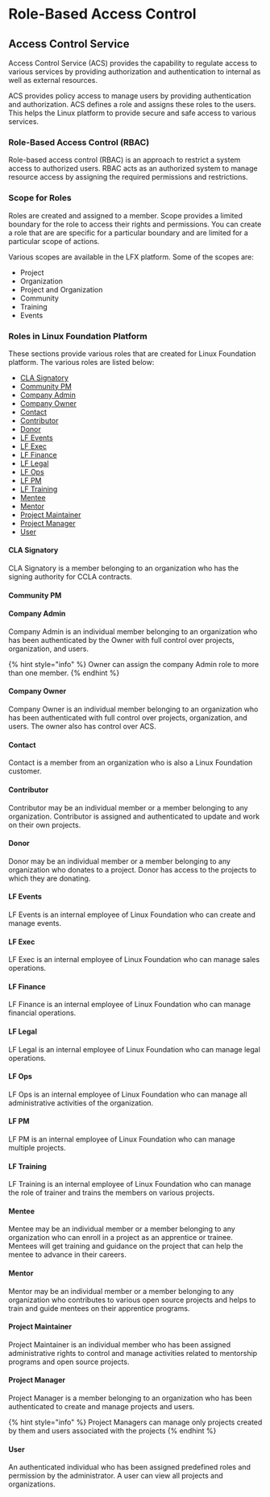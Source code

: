 # Role-Based Access Control

## Access Control Service

Access Control Service (ACS) provides the capability to regulate access to various services by providing authorization and authentication to internal as well as external resources.&#x20;

ACS provides policy access to manage users by providing authentication and authorization. ACS defines a role and assigns these roles to the users. This helps the Linux platform to provide secure and safe access to various services. &#x20;

### Role-Based Access Control (RBAC)

Role-based access control (RBAC) is an approach to restrict a system access to authorized users. RBAC acts as an authorized system to manage resource access by assigning the required permissions and restrictions.

### Scope for Roles

Roles are created and assigned to a member. Scope provides a limited boundary for the role to access their rights and permissions. You can create a role that are are specific for a particular boundary and are limited for a particular scope of actions.&#x20;

Various scopes are available in the LFX platform. Some of the scopes are:

* Project
* Organization
* Project and Organization
* Community
* Training&#x20;
* Events

### Roles in Linux Foundation Platform

These sections provide various roles that are created for Linux Foundation platform. The various roles are listed below:

* [CLA Signatory](broken-reference)
* [Community PM ](broken-reference)
* [Company Admin ](broken-reference)
* [Company Owner ](broken-reference)
* [Contact ](broken-reference)
* [Contributor](broken-reference)
* [Donor ](broken-reference)
* [LF Events ](broken-reference)
* [LF Exec ](broken-reference)
* [LF Finance ](broken-reference)
* [LF Legal ](broken-reference)
* [LF Ops ](broken-reference)
* [LF PM ](broken-reference)
* [LF Training ](broken-reference)
* [Mentee ](broken-reference)
* [Mentor ](broken-reference)
* [Project Maintainer ](broken-reference)
* [Project Manager ](broken-reference)
* [User](broken-reference)

#### CLA Signatory

CLA Signatory is a member belonging to an organization who has the signing authority for CCLA contracts.

#### Community PM



#### Company Admin

Company Admin is an individual member belonging to an organization who has been authenticated by the Owner with full control over projects, organization, and users.&#x20;

{% hint style="info" %}
Owner can assign the company Admin role to more than one member.
{% endhint %}

#### Company Owner

Company Owner is an individual member belonging to an organization who has been authenticated with full control over projects, organization, and users. The owner also has control over ACS.

#### Contact

Contact is a member from an organization who is also a Linux Foundation customer.

#### Contributor

Contributor may be an individual member or a member belonging to any organization. Contributor is assigned and authenticated to update and work on their own projects.

#### Donor

Donor may be an individual member or a member belonging to any organization who donates to a project. Donor has access to the projects to which they are donating.

#### LF Events&#x20;

LF Events is an internal employee of Linux Foundation who can create and manage events.&#x20;

#### LF Exec&#x20;

LF Exec is an internal employee of Linux Foundation who can manage sales operations.

#### LF Finance&#x20;

LF Finance is an internal employee of Linux Foundation who can manage financial operations.&#x20;

#### LF Legal&#x20;

LF Legal is an internal employee of Linux Foundation who can manage legal operations.&#x20;

#### LF Ops&#x20;

LF Ops is an internal employee of Linux Foundation who can manage all administrative activities of the organization.

#### LF PM&#x20;

LF PM is an internal employee of Linux Foundation who can manage multiple projects.

#### LF Training

LF Training is an internal employee of Linux Foundation who can manage the role of trainer and trains the members on various projects.

#### Mentee&#x20;

Mentee may be an individual member or a member belonging to any organization who can enroll in a project as an apprentice or trainee. Mentees will get training and guidance on the project that can help the mentee to advance in their careers.

#### Mentor&#x20;

Mentor may be an individual member or a member belonging to any organization who contributes to various open source projects and helps to train and guide mentees on their apprentice programs. &#x20;

#### Project Maintainer&#x20;

Project Maintainer is an individual member who has been assigned administrative rights to control and manage activities related to mentorship programs and open source projects.&#x20;

#### Project Manager&#x20;

Project Manager is a member belonging to an organization who has been authenticated to create and manage projects and users.

{% hint style="info" %}
Project Managers can manage only projects created by them and users associated with the projects
{% endhint %}

#### User

An authenticated individual who has been assigned predefined roles and permission by the administrator. A user can view all projects and organizations.&#x20;
